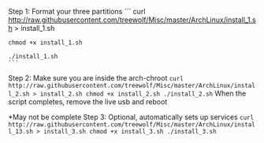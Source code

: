 Step 1:
	Format your three partitions
	```
	curl http://raw.githubusercontent.com/treewolf/Misc/master/ArchLinux/install_1.sh > install_1.sh
	
	chmod +x install_1.sh
	
	./install_1.sh
	```

Step 2:
	Make sure you are inside the arch-chroot
	```
	curl http://raw.githubusercontent.com/treewolf/Misc/master/ArchLinux/install_2.sh > install_2.sh
	chmod +x install_2.sh
	./install_2.sh
	```
	When the script completes, remove the live usb and reboot

*May not be complete
Step 3:
	Optional, automatically sets up services
	```
	curl http://raw.githubusercontent.com/treewolf/Misc/master/ArchLinux/install_13.sh > install_3.sh
	chmod +x install_3.sh
	./install_3.sh
	```

